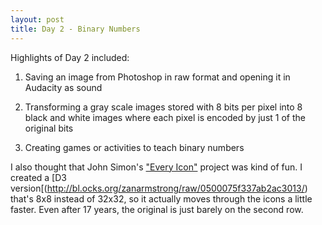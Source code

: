 ```yaml
---
layout: post
title: Day 2 - Binary Numbers
---
```


Highlights of Day 2 included: 
1. Saving an image from Photoshop in raw format and opening it in Audacity as sound

2. Transforming a gray scale images stored with 8 bits per pixel into 8 black and white images where each pixel is encoded by just 1 of the original bits

3. Creating games or activities to teach binary numbers

I also thought that John Simon's ["Every Icon"](http://numeral.com/appletsoftware/eicon.html) project was kind of fun.  I created a [D3 version[(http://bl.ocks.org/zanarmstrong/raw/0500075f337ab2ac3013/) that's 8x8 instead of 32x32, so it actually moves through the icons a little faster.  Even after 17 years, the original is just barely on the second row.
